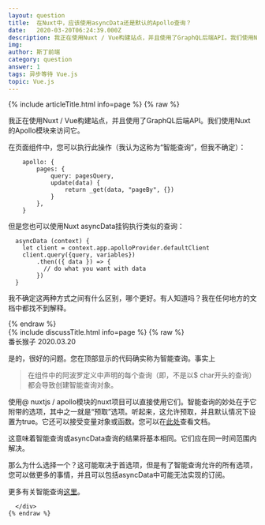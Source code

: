 ```yaml
---
layout: question
title:  在Nuxt中，应该使用asyncData还是默认的Apollo查询？
date:   2020-03-20T06:24:39.000Z
description: 我正在使用Nuxt / Vue构建站点，并且使用了GraphQL后端API。我们使用Nuxt的Apollo模块来访问它。在页面组件中，您可以执行此操作...
img: 
author: 斯丁前端
category: question
answer: 1
tags: 异步等待 Vue.js
topic: Vue.js
---
```

<div class="article-root">
  <div class="article">
    {% include articleTitle.html info=page %}
    {% raw %}
    <div class="article-content"><p><font style="vertical-align: inherit;"><font style="vertical-align: inherit;">我正在使用Nuxt / Vue构建站点，并且使用了GraphQL后端API。</font><font style="vertical-align: inherit;">我们使用Nuxt的Apollo模块来访问它。</font></font></p>

<p><font style="vertical-align: inherit;"><font style="vertical-align: inherit;">在页面组件中，您可以执行此操作（我认为这称为“智能查询”，但我不确定）：</font></font></p>

<pre><code>    apollo: {<font></font>
        pages: {<font></font>
            query: pagesQuery,<font></font>
            update(data) {<font></font>
                return _get(data, "pageBy", {})<font></font>
            }<font></font>
        },<font></font>
    }<font></font>
</code></pre>

<p><font style="vertical-align: inherit;"><font style="vertical-align: inherit;">但是您也可以使用Nuxt asyncData挂钩执行类似的查询：</font></font></p>

<pre><code>  asyncData (context) {<font></font>
    let client = context.app.apolloProvider.defaultClient<font></font>
    client.query({query, variables})<font></font>
        .then(({ data }) =&gt; {<font></font>
          // do what you want with data<font></font>
        })<font></font>
  }<font></font>
</code></pre>

<p><font style="vertical-align: inherit;"><font style="vertical-align: inherit;">我不确定这两种方式之间有什么区别，哪个更好。</font><font style="vertical-align: inherit;">有人知道吗？</font><font style="vertical-align: inherit;">我在任何地方的文档中都找不到解释。</font></font></p></div>
    {% endraw %}
  </div>

  <div class="discuss-wrapper">
    {% include discussTitle.html info=page %}
    {% raw %}
    <div class="discuss-item">
        <div class="discuss-parent">
          <div class="discuss-meta">
            <span class="discuss-user">番长猴子</span>
            <span class="discuss-time">2020.03.20</span>
          </div>
          <div class="discuss-comment"><p><font style="vertical-align: inherit;"><font style="vertical-align: inherit;">是的，很好的问题。</font><font style="vertical-align: inherit;">您在顶部显示的代码确实称为智能查询。</font><font style="vertical-align: inherit;">事实上</font></font></p>

<blockquote>
  <p><font style="vertical-align: inherit;"><font style="vertical-align: inherit;">在组件中的阿波罗定义中声明的每个查询（即，不是以$ char开头的查询）都会导致创建智能查询对象。</font></font></p>
</blockquote>

<p><font style="vertical-align: inherit;"><font style="vertical-align: inherit;">使用@ nuxtjs / apollo模块的nuxt项目可以直接使用它们。</font><font style="vertical-align: inherit;">智能查询的妙处在于它附带的选项，其中之一就是“预取”选项。</font><font style="vertical-align: inherit;">听起来，这允许预取，并且默认情况下设置为true。</font><font style="vertical-align: inherit;">它还可以接受变量对象或函数。</font><font style="vertical-align: inherit;">您可以在</font></font><a href="https://github.com/Akryum/vue-apollo/blob/master/docs/guide/ssr.md#component-prefetching" rel="noreferrer"><font style="vertical-align: inherit;"><font style="vertical-align: inherit;">此处</font></font></a><font style="vertical-align: inherit;"><font style="vertical-align: inherit;">查看文档</font><font style="vertical-align: inherit;">。</font></font></p>

<p><font style="vertical-align: inherit;"><font style="vertical-align: inherit;">这意味着智能查询或asyncData查询的结果将基本相同。</font><font style="vertical-align: inherit;">它们应在同一时间范围内解决。</font></font></p>

<p><font style="vertical-align: inherit;"><font style="vertical-align: inherit;">那么为什么选择一个？</font><font style="vertical-align: inherit;">这可能取决于首选项，但是有了智能查询允许的所有选项，您可以做更多的事情，并且可以包括asyncData中可能无法实现的订阅。</font></font></p>

<p><font style="vertical-align: inherit;"><font style="vertical-align: inherit;">更多有关智能查询</font></font><a href="https://github.com/Akryum/vue-apollo/blob/master/docs/api/smart-query.md" rel="noreferrer"><font style="vertical-align: inherit;"><font style="vertical-align: inherit;">这里</font></font></a><font style="vertical-align: inherit;"><font style="vertical-align: inherit;">。</font></font></p></div>
        </div>
        
      </div>
    {% endraw %}
  </div>
<div>
